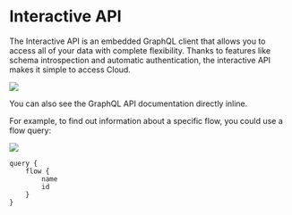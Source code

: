 # Interactive API


The Interactive API is an embedded GraphQL client that allows you to access all of your data with complete flexibility. Thanks to features like schema introspection and automatic authentication, the interactive API makes it simple to access Cloud. 

![](/cloud/ui/interactive-api.png)

You can also see the GraphQL API documentation directly inline.

For example, to find out information about a specific flow, you could use a flow query:

![](/cloud/ui/interactive-api-inline-docs.png)

```
query {
    flow {
        name
        id
    }
}